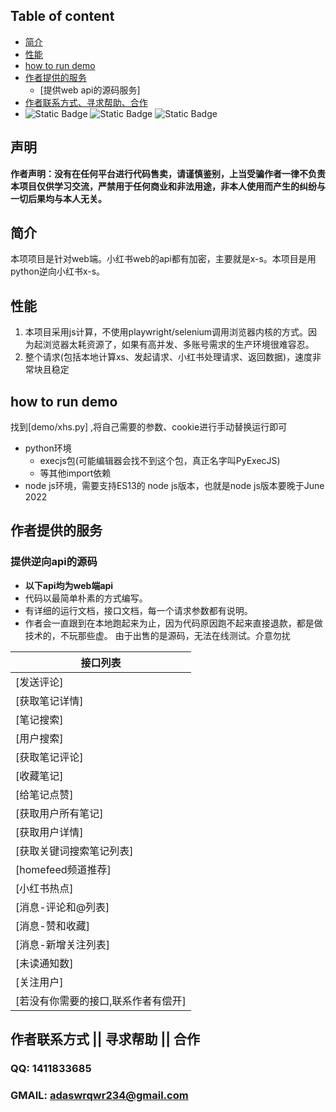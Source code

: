 ## Table of content
- [简介](#简介)
- [性能](#性能)
- [how to run demo](#how-to-run-demo)
- [作者提供的服务](#作者提供的服务)
  - [提供web api的源码服务]
- [作者联系方式、寻求帮助、合作](#作者联系方式--寻求帮助--合作)
- 
  ![Static Badge](https://img.shields.io/badge/GitHub-blue?logo=GitHub&labelColor=black)
  ![Static Badge](https://img.shields.io/badge/author-3.7/3.8-blue?logo=Python&label=python&labelColor=black)
  ![Static Badge](https://img.shields.io/badge/Node.js-v18.16.1-blue?logo=Node.js&labelColor=black)

## 声明
**作者声明：没有在任何平台进行代码售卖，请谨慎鉴别，上当受骗作者一律不负责**
**本项目仅供学习交流，严禁用于任何商业和非法用途，非本人使用而产生的纠纷与一切后果均与本人无关。**
## 简介
本项项目是针对web端。小红书web的api都有加密，主要就是x-s。本项目是用python逆向小红书x-s。
## 性能
1. 本项目采用js计算，不使用playwright/selenium调用浏览器内核的方式。因为起浏览器太耗资源了，如果有高并发、多账号需求的生产环境很难容忍。
2. 整个请求(包括本地计算xs、发起请求、小红书处理请求、返回数据)，速度非常块且稳定
## how to run demo
找到[demo/xhs.py] ,将自己需要的参数、cookie进行手动替换运行即可
- python环境
  - execjs包(可能编辑器会找不到这个包，真正名字叫PyExecJS)
  - 等其他import依赖
- node js环境，需要支持ES13的 node js版本，也就是node js版本要晚于June 2022
## 作者提供的服务
### 提供逆向api的源码
- **以下api均为web端api**
- 代码以最简单朴素的方式编写。
- 有详细的运行文档，接口文档，每一个请求参数都有说明。
- 作者会一直跟到在本地跑起来为止，因为代码原因跑不起来直接退款，都是做技术的，不玩那些虚。
由于出售的是源码，无法在线测试。介意勿扰

| 接口列表        | 
|-------------|
| [发送评论]      |
| [获取笔记详情]    |
| [笔记搜索]      |
| [用户搜索]      |
| [获取笔记评论]    |
| [收藏笔记]      |
| [给笔记点赞]     |
| [获取用户所有笔记]  |
| [获取用户详情]    |
| [获取关键词搜索笔记列表] |
| [homefeed频道推荐] |
| [小红书热点]     |
| [消息-评论和@列表] |
| [消息-赞和收藏]   |
| [消息-新增关注列表] |
| [未读通知数]     |
| [关注用户]      |
| [若没有你需要的接口,联系作者有偿开]          |

## 作者联系方式 || 寻求帮助 || 合作
  ### QQ: 1411833685

  ### GMAIL: adaswrqwr234@gmail.com
